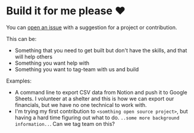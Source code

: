 # Build it for me please :heart:

You can [open an issue]() with a suggestion for a project or contribution.


This can be:

* Something that you need to get built but don't have the skills, and that will help others
* Something you want help with
* Something you want to tag-team with us and build

Examples:

* A command line to export CSV data from Notion and push it to Google Sheets. I volunteer at a shelter and this is how we can export our financials, but we have no one technical to work with.
* I'm trying my first contribution to `<somthing open source project>`, but having a hard time figuring out what to do. `..some more background information..`. Can we tag team on this?


